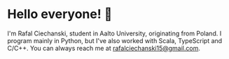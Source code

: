 # Hello everyone! :wave:

I'm Rafal Ciechanski, student in Aalto University, originating from Poland. I program mainly in Python, but I've also worked with Scala, TypeScript and C/C++.
You can always reach me at rafalciechanski15@gmail.com.


<!---
Sdfeagt/Sdfeagt is a ✨ special ✨ repository because its `README.md` (this file) appears on your GitHub profile.
You can click the Preview link to take a look at your changes.
--->


